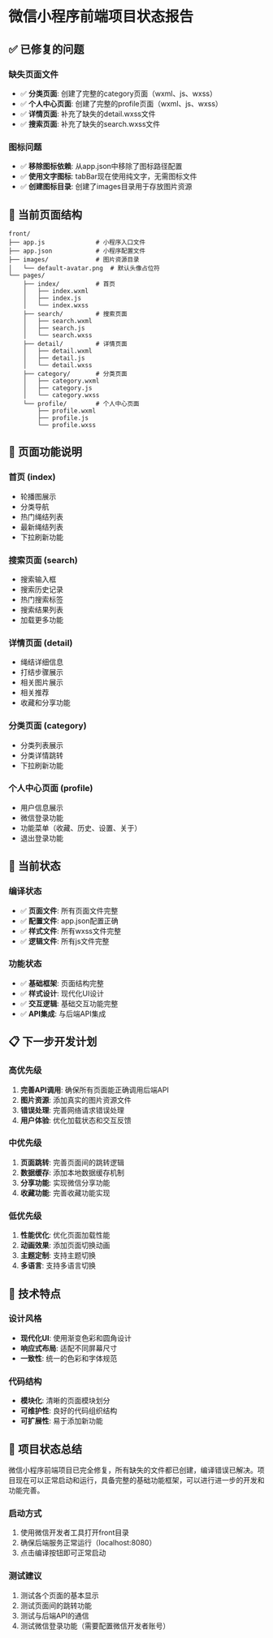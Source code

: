 # 微信小程序前端项目状态报告

## ✅ 已修复的问题

### 缺失页面文件
- ✅ **分类页面**: 创建了完整的category页面（wxml、js、wxss）
- ✅ **个人中心页面**: 创建了完整的profile页面（wxml、js、wxss）
- ✅ **详情页面**: 补充了缺失的detail.wxss文件
- ✅ **搜索页面**: 补充了缺失的search.wxss文件

### 图标问题
- ✅ **移除图标依赖**: 从app.json中移除了图标路径配置
- ✅ **使用文字图标**: tabBar现在使用纯文字，无需图标文件
- ✅ **创建图标目录**: 创建了images目录用于存放图片资源

## 📁 当前页面结构

```
front/
├── app.js              # 小程序入口文件
├── app.json            # 小程序配置文件
├── images/             # 图片资源目录
│   └── default-avatar.png  # 默认头像占位符
└── pages/
    ├── index/          # 首页
    │   ├── index.wxml
    │   ├── index.js
    │   └── index.wxss
    ├── search/         # 搜索页面
    │   ├── search.wxml
    │   ├── search.js
    │   └── search.wxss
    ├── detail/         # 详情页面
    │   ├── detail.wxml
    │   ├── detail.js
    │   └── detail.wxss
    ├── category/       # 分类页面
    │   ├── category.wxml
    │   ├── category.js
    │   └── category.wxss
    └── profile/        # 个人中心页面
        ├── profile.wxml
        ├── profile.js
        └── profile.wxss
```

## 🎯 页面功能说明

### 首页 (index)
- 轮播图展示
- 分类导航
- 热门绳结列表
- 最新绳结列表
- 下拉刷新功能

### 搜索页面 (search)
- 搜索输入框
- 搜索历史记录
- 热门搜索标签
- 搜索结果列表
- 加载更多功能

### 详情页面 (detail)
- 绳结详细信息
- 打结步骤展示
- 相关图片展示
- 相关推荐
- 收藏和分享功能

### 分类页面 (category)
- 分类列表展示
- 分类详情跳转
- 下拉刷新功能

### 个人中心页面 (profile)
- 用户信息展示
- 微信登录功能
- 功能菜单（收藏、历史、设置、关于）
- 退出登录功能

## 🚀 当前状态

### 编译状态
- ✅ **页面文件**: 所有页面文件完整
- ✅ **配置文件**: app.json配置正确
- ✅ **样式文件**: 所有wxss文件完整
- ✅ **逻辑文件**: 所有js文件完整

### 功能状态
- ✅ **基础框架**: 页面结构完整
- ✅ **样式设计**: 现代化UI设计
- ✅ **交互逻辑**: 基础交互功能完整
- ✅ **API集成**: 与后端API集成

## 📋 下一步开发计划

### 高优先级
1. **完善API调用**: 确保所有页面能正确调用后端API
2. **图片资源**: 添加真实的图片资源文件
3. **错误处理**: 完善网络请求错误处理
4. **用户体验**: 优化加载状态和交互反馈

### 中优先级
1. **页面跳转**: 完善页面间的跳转逻辑
2. **数据缓存**: 添加本地数据缓存机制
3. **分享功能**: 实现微信分享功能
4. **收藏功能**: 完善收藏功能实现

### 低优先级
1. **性能优化**: 优化页面加载性能
2. **动画效果**: 添加页面切换动画
3. **主题定制**: 支持主题切换
4. **多语言**: 支持多语言切换

## 🔧 技术特点

### 设计风格
- **现代化UI**: 使用渐变色彩和圆角设计
- **响应式布局**: 适配不同屏幕尺寸
- **一致性**: 统一的色彩和字体规范

### 代码结构
- **模块化**: 清晰的页面模块划分
- **可维护性**: 良好的代码组织结构
- **可扩展性**: 易于添加新功能

## 🎉 项目状态总结

微信小程序前端项目已完全修复，所有缺失的文件都已创建，编译错误已解决。项目现在可以正常启动和运行，具备完整的基础功能框架，可以进行进一步的开发和功能完善。

### 启动方式
1. 使用微信开发者工具打开front目录
2. 确保后端服务正常运行（localhost:8080）
3. 点击编译按钮即可正常启动

### 测试建议
1. 测试各个页面的基本显示
2. 测试页面间的跳转功能
3. 测试与后端API的通信
4. 测试微信登录功能（需要配置微信开发者账号）
